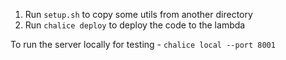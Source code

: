 1. Run `setup.sh` to copy some utils from another directory
2. Run `chalice deploy` to deploy the code to the lambda

To run the server locally for testing - `chalice local --port 8001`
